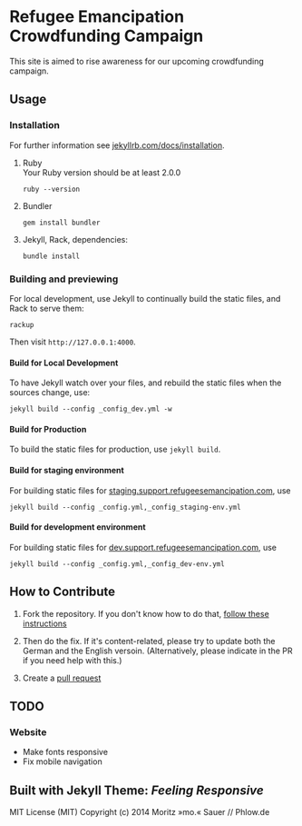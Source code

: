 # Refugee Emancipation Crowdfunding Campaign

This site is aimed to rise awareness for our upcoming crowdfunding campaign.

## Usage
### Installation
For further information see [jekyllrb.com/docs/installation](http://jekyllrb.com/docs/installation/).
1. Ruby <br>Your Ruby version should be at least 2.0.0

    `ruby --version`

2. Bundler

    ```gem install bundler```

3. Jekyll, Rack, dependencies:

    ```bundle install```

### Building and previewing

For local development, use Jekyll to continually build the static files, and Rack to serve them:

`rackup`

Then visit `http://127.0.0.1:4000`.

#### Build for Local Development

To have Jekyll watch over your files, and rebuild the static files when the sources change, use:

```jekyll build --config _config_dev.yml -w```

#### Build for Production

To build the static files for production, use `jekyll build`.

#### Build for staging environment

For building static files for [staging.support.refugeesemancipation.com](staging.support.refugeesemancipation.com), use

```jekyll build --config _config.yml,_config_staging-env.yml```

#### Build for development environment

For building static files for [dev.support.refugeesemancipation.com](dev.support.refugeesemancipation.com), use

```jekyll build --config _config.yml,_config_dev-env.yml```


## How to Contribute
1. Fork the repository. If you don't know how to do that, [follow these instructions](https://help.github.com/articles/fork-a-repo/)

2. Then do the fix. If it's content-related, please try to update both the German and the English versoin. (Alternatively, please indicate in the PR if you need help with this.)

3. Create a [pull request](https://help.github.com/articles/using-pull-requests/)

## TODO
### Website
* Make fonts responsive
* Fix mobile navigation

## Built with Jekyll Theme: *Feeling Responsive*

MIT License (MIT)
Copyright (c) 2014 Moritz »mo.« Sauer // Phlow.de
